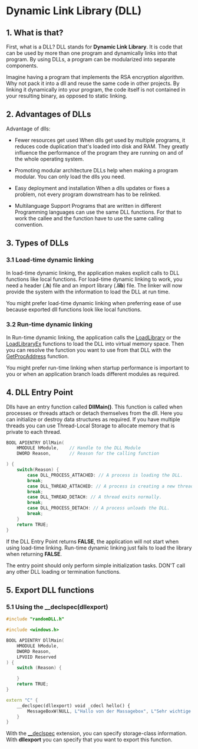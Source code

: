 # Dynamic Link Library (DLL)

## 1. What is that?
First, what is a DLL?
DLL stands for **Dynamic Link Library**.
It is code that can be used by more than one program and dynamically links into that program.
By using DLLs, a program can be modularized into separate components.

Imagine having a program that implements the RSA encryption algorithm.
Why not pack it into a dll and reuse the same code in other projects.
By linking it dynamically into your program, the code itself is not contained in your resulting binary, as opposed to static linking.

## 2. Advantages of DLLs

Advantage of dlls:

- Fewer resources get used
  When dlls get used by multiple programs, it reduces code duplication that's loaded into disk and RAM.
  They greatly influence the performance of the program they are running on and of the whole operating system.

- Promoting modular architecture
  DLLs help when making a program modular. You can only load the dlls you need.

- Easy deployment and installation
  When a dlls updates or fixes a problem, not every program downstream has to be relinked.

- Multilanguage Support
  Programs that are written in different Programming languages can use the same DLL functions.
  For that to work the callee and the function have to use the same calling convention. 

## 3. Types of DLLs

### 3.1 Load-time dynamic linking
In load-time dynamic linking, the application makes explicit calls to DLL functions like local functions.
For load-time dynamic linking to work, you need a header (**.h**) file and an import library (**.lib**) file.
The linker will now provide the system with the information to load the DLL at run time.

You might prefer load-time dynamic linking when preferring ease of use because exported dll functions look like local functions.

### 3.2 Run-time dynamic linking
In Run-time dynamic linking, the application calls the [LoadLibrary](https://learn.microsoft.com/en-us/windows/win32/api/libloaderapi/nf-libloaderapi-loadlibrarya)
or the [LoadLibraryEx](https://learn.microsoft.com/en-us/windows/desktop/api/LibLoaderAPI/nf-libloaderapi-loadlibraryexa) functions to load the DLL into virtual memory space.
Then you can resolve the function you want to use from that DLL with the [GetProcAddress](https://learn.microsoft.com/en-us/windows/win32/api/libloaderapi/nf-libloaderapi-getprocaddress) 
function.

You might prefer run-time linking when startup performance is important to you or when an application branch loads different modules as required.

## 4. DLL Entry Point
Dlls have an entry function called **DllMain()**.
This function is called when processes or threads attach or detach themselves from the dll.
Here you can initialize or destroy data structures as required.
If you have multiple threads you can use Thread-Local Storage to allocate memory that is private to each thread.

```cpp
BOOL APIENTRY DllMain(
    HMODULE hModule,    // Handle to the DLL Module
    DWORD Reason,       // Reason for the calling function

) {
    switch(Reason) {
        case DLL_PROCESS_ATTACHED: // A process is loading the DLL.
        break;
        case DLL_THREAD_ATTACHED: // A process is creating a new thread.
        break;
        case DLL_THREAD_DETACH: // A thread exits normally.
        break;
        case DLL_PROCESS_DETACH: // A process unloads the DLL.
        break;
    }
    return TRUE;
}
```

If the DLL Entry Point returns **FALSE**, the application will not start when using load-time linking.
Run-time dynamic linking just fails to load the library when returning **FALSE**.

The entry point should only perform simple initialization tasks. DON'T call any other DLL loading or termination functions.

## 5. Export DLL functions

### 5.1 Using the __declspec(dllexport)

```cpp
#include "randomDLL.h"

#include <windows.h>

BOOL APIENTRY DllMain(
    HMODULE hModule,
    DWORD Reason,
    LPVOID Reserved
) {
    switch (Reason) {

    }
    return TRUE;
}

extern "C" {
    __declspec(dllexport) void _cdecl hello() {
        MessageBoxW(NULL, L"Hallo von der Massagebox", L"Sehr wichtige ansage", MB_OK);
    }
}
```

With the [\_\_declspec](https://learn.microsoft.com/en-us/cpp/cpp/declspec?view=msvc-170) extension, you can specify storage-class information.
With **dllexport** you can specify that you want to export this function.
